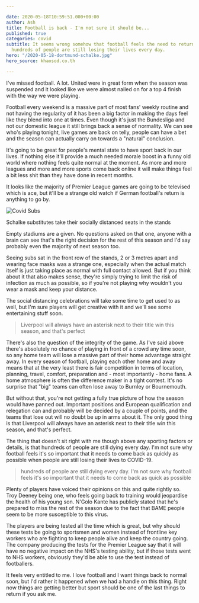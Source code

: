 ```yaml
---

date: 2020-05-18T10:59:51.000+00:00
author: Ash
title: Football is back - I'm not sure it should be...
published: true
categories: covid
subtitle: It seems wrong somehow that football feels the need to return already when
  hundreds of people are still losing their lives every day.
hero: "/2020-05-18-dortmund-schalke.jpg"
hero_source: khaosod.co.th

---
```

I've missed football. A lot. United were in great form when the season was suspended and it looked like we were almost nailed on for a top 4 finish with the way we were playing.

Football every weekend is a massive part of most fans' weekly routine and not having the regularity of it has been a big factor in making the days feel like they blend into one at times. Even though it's just the Bundesliga and not our domestic league it still brings back a sense of normality. We can see who's playing tonight, live games are back on telly, people can have a bet and the season can actually carry on towards a "natural" conclusion.

It's going to be great for people's mental state to have sport back in our lives. If nothing else it'll provide a much needed morale boost in a funny old world where nothing feels quite normal at the moment. As more and more leagues and more and more sports come back online it will make things feel a bit less shit than they have done in recent months.

It looks like the majority of Premier League games are going to be televised which is ace, but it'll be a strange old watch if German football's return is anything to go by.

<picture class="image__full-width"> <img src="/img/2020-05-21-schalke-subs.jpg" alt="Covid Subs" /> <figcaption>Schalke substitutes take their socially distanced seats in the stands</figcaption></picture>

Empty stadiums are a given. No questions asked on that one, anyone with a brain can see that's the right decision for the rest of this season and I'd say probably even the majority of next season too.

Seeing subs sat in the front row of the stands, 2 or 3 metres apart and wearing face masks was a strange one, especially when the actual match itself is just taking place as normal with full contact allowed. But if you think about it that also makes sense, they're simply trying to limit the risk of infection as much as possible, so if you're not playing why wouldn't you wear a mask and keep your distance.

The social distancing celebrations will take some time to get used to as well, but I'm sure players will get creative with it and we'll see some entertaining stuff soon.

> Liverpool will always have an asterisk next to their title win this season, and that's perfect

There's also the question of the integrity of the game. As I've said above there's absolutely no chance of playing in front of a crowd any time soon, so any home team will lose a massive part of their home advantage straight away. In every season of football, playing each other home and away means that at the very least there is fair competition in terms of location, planning, travel, comfort, preparation and - most importantly - home fans. A home atmosphere is often the difference maker in a tight contest. It's no surprise that "big" teams can often lose away to Burnley or Bournemouth.

But without that, you're not getting a fully true picture of how the season would have panned out. Important positions and European qualification and relegation can and probably will be decided by a couple of points, and the teams that lose out will no doubt be up in arms about it. The only good thing is that Liverpool will always have an asterisk next to their title win this season, and that's perfect.

The thing that doesn't sit right with me though above any sporting factors or details, is that hundreds of people are still dying every day. I'm not sure why football feels it's so important that it needs to come back as quickly as possible when people are still losing their lives to COVID-19.

> hundreds of people are still dying every day. I'm not sure why football feels it's so important that it needs to come back as quick as possible

Plenty of players have voiced their opinions on this and quite rightly so. Troy Deeney being one, who feels going back to training would jeopardise the health of his young son. N'Golo Kante has publicly stated that he's prepared to miss the rest of the season due to the fact that BAME people seem to be more susceptible to this virus.

The players are being tested all the time which is great, but why should these tests be going to sportsmen and women instead of frontline key workers who are fighting to keep people alive and keep the country going. The company producing the tests for the Premier League say that it will have no negative impact on the NHS's testing ability, but if those tests went to NHS workers, obviously they'd be able to use the test instead of footballers.

It feels very entitled to me. I love football and I want things back to normal soon, but I'd rather it happened when we had a handle on this thing. Right now things are getting better but sport should be one of the last things to return if you ask me.